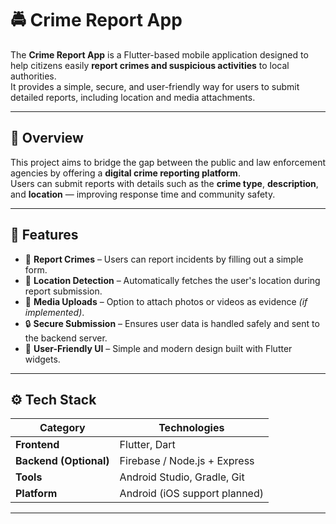 # 🚔 Crime Report App

The **Crime Report App** is a Flutter-based mobile application designed to help citizens easily **report crimes and suspicious activities** to local authorities.  
It provides a simple, secure, and user-friendly way for users to submit detailed reports, including location and media attachments.

---

## 📱 Overview

This project aims to bridge the gap between the public and law enforcement agencies by offering a **digital crime reporting platform**.  
Users can submit reports with details such as the **crime type**, **description**, and **location** — improving response time and community safety.

---

## 🧠 Features

- 🧾 **Report Crimes** – Users can report incidents by filling out a simple form.  
- 📍 **Location Detection** – Automatically fetches the user's location during report submission.  
- 📸 **Media Uploads** – Option to attach photos or videos as evidence *(if implemented)*.  
- 🔒 **Secure Submission** – Ensures user data is handled safely and sent to the backend server.  
- 💬 **User-Friendly UI** – Simple and modern design built with Flutter widgets.  

---

## ⚙️ Tech Stack

| Category | Technologies |
|-----------|---------------|
| **Frontend** | Flutter, Dart |
| **Backend (Optional)** | Firebase / Node.js + Express |
| **Tools** | Android Studio, Gradle, Git |
| **Platform** | Android (iOS support planned) |

---




